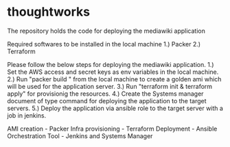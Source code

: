 # thoughtworks

The repository holds the code for deploying the mediawiki application

Required softwares to be installed in the local machine
1.) Packer
2.) Terraform

Please follow the below steps for deploying the mediawiki application.
1.) Set the AWS access and secret keys as env variables in the local machine.
2.) Run "packer build <filename>" from the local machine to create a golden ami which will be used for the application server.
3.) Run "terraform init & terraform apply" for provisionig the resources.
4.) Create the Systems manager document of type command for deploying the application to the target servers.
5.) Deploy the application via ansible role to the target server with a job in jenkins.

AMI creation - Packer
Infra provisioning - Terraform
Deployment - Ansible
Orchestration Tool - Jenkins and Systems Manager